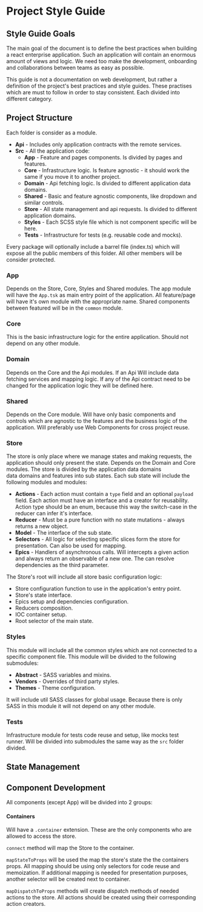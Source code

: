 # Project Style Guide

## **Style Guide Goals**
The main goal of the document is to define the best practices when building a react enterprise 
application. Such an application will contain an enormous amount of views and logic. We need
too make the development, onboarding and collaborations between teams as easy as possible.

This guide is not a documentation on web development, but rather a definition of the project's 
best practices and style guides. These practises which are must to follow
in order to stay consistent. Each divided into different category.

## **Project Structure**
Each folder is consider as a module.

- **Api** - Includes only application contracts with the remote services. 
- **Src** - All the application code:  
    - **App** - Feature and pages components. Is divided by pages and features.
    - **Core** - Infrastructure logic. Is feature agnostic -
     it should work the same if you move it to another project.
    - **Domain** - Api fetching logic. Is divided to different application data domains.
    - **Shared** - Basic and feature agnostic components, like dropdown and similar controls.
    - **Store** - All state management and api requests. Is divided to different application domains.
    - **Styles** - Each SCSS style file which is not component specific will be here.
    - **Tests** - Infrastructure for tests (e.g. reusable code and mocks).
    
Every package will optionally include a barrel file (index.ts) which will expose 
all the public members of this folder. All other members will be consider 
protected. 

### **App**
Depends on the Store, Core, Styles and Shared modules. The app module will have the `App.tsk` as main entry point of the application.
All feature/page will have it's own module with the appropriate name. Shared
components between featured will be in the `common` module. 

### **Core**
This is the basic infrastructure logic for the entire application. Should
not depend on any other module.

### **Domain**
Depends on the Core and the Api modules. If an Api Will include data fetching services
and mapping logic. If any of the Api contract need to be changed for the application logic 
they will be defined here.

### **Shared**
Depends on the Core module. Will have only basic components and controls which are agnostic 
to the features and the business logic of the application. Will preferably use
Web Components for cross project reuse. 
 
### **Store**
The store is only place where we manage states and making requests, the 
application should only present the state. Depends on the Domain and Core modules.
The store is divided by the application data domains  
data domains and features into sub states. Each sub state will include the 
following modules and modules:  
- **Actions** -  Each action must contain a `type` field and an optional `payload` field.
Each action must have an interface and a creator for reusability. Action 
type should be an enum, because this way the switch-case in the reducer can infer it's interface.
- **Reducer** - Must be a pure function with no state mutations - always returns a new object.
- **Model** - The interface of the sub state.
- **Selectors**  - All logic for selecting specific slices form the store for presentation.
Can also be used for mapping.
- **Epics** - Handlers of asynchronous calls. Will intercepts a given action and always return 
an observable of a new one. The can resolve dependencies as the third parameter. 

The Store's root will include all store basic configuration logic: 
- Store configuration function to use in the application's entry point.
- Store's state interface.
- Epics setup and dependencies configuration.
- Reducers composition.
- IOC container setup.
- Root selector of the main state.

### **Styles**
This module will include all the common styles which are not connected to a specific component 
file. This module will be divided to the following submodules:
- **Abstract** - SASS variables and mixins.
- **Vendors**  - Overrides of third party styles.
- **Themes** - Theme configuration.

It will include util SASS classes for global usage. Because there is only SASS in
this module it will not depend on any other module.

### **Tests**
Infrastructure module for tests code reuse and setup, like mocks test runner.
Will be divided into submodules the same way as the `src` folder divided.

## **State Management**

## **Component Development**
All components (except App) will be divided into 2 groups:

#### **Containers**
Will have a `.container` extension. These are the only components who are
allowed to access the store. 

`connect` method will map the Store to the container.

`mapStateToProps` will be used the map the store's state the the containers props.
All mapping should be using only selectors for code reuse and memoization.
If additional mapping is needed for presentation purposes, another selector
will be created next to container.

`mapDispatchToProps` methods will create dispatch methods of needed actions to
the store. All actions should be created using their corresponding action 
creators.